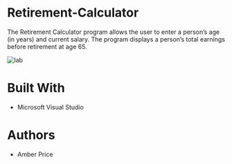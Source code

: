 # Retirement-Calculator
The Retirement Calculator program allows the user to enter a person’s age (in years) and current salary. The program displays a person’s total earnings before retirement at age 65.

![lab](https://i.ibb.co/2sBzhdT/Lab8.png)

# Built With
* Microsoft Visual Studio
# Authors
* Amber Price
